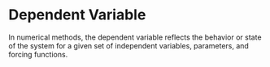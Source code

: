 # Dependent Variable

In numerical methods, the dependent variable reflects the behavior or state of the system for a given set of independent variables, parameters, and forcing functions.
